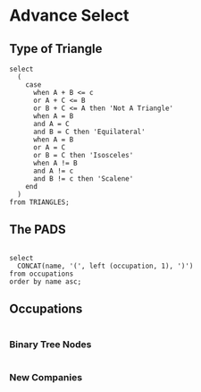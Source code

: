 # Advance Select

## Type of Triangle

```
select
  (
    case
      when A + B <= c
      or A + C <= B
      or B + C <= A then 'Not A Triangle'
      when A = B
      and A = C
      and B = C then 'Equilateral'
      when A = B
      or A = C
      or B = C then 'Isosceles'
      when A != B
      and A != c
      and B != c then 'Scalene'
    end
  )
from TRIANGLES;

```


## The PADS


```

select
  CONCAT(name, '(', left (occupation, 1), ')')
from occupations
order by name asc;

```

## Occupations 

```

```

### Binary Tree Nodes

```

```

### New Companies

```

```